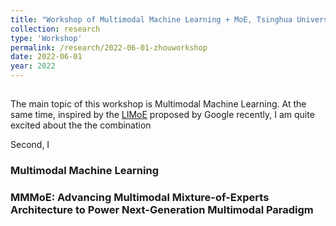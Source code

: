 ```yaml
---
title: "Workshop of Multimodal Machine Learning + MoE, Tsinghua University"
collection: research
type: 'Workshop'
permalink: /research/2022-06-01-zhouworkshop
date: 2022-06-01
year: 2022
---
```


##

The main topic of this workshop is Multimodal Machine Learning. At the same time, inspired by the [LIMoE](https://ai.googleblog.com/2022/06/limoe-learning-multiple-modalities-with.html) proposed by Google recently, I am quite excited about the the combination

Second, I

### Multimodal Machine Learning

### MMMoE: Advancing Multimodal Mixture-of-Experts Architecture to Power Next-Generation Multimodal Paradigm
